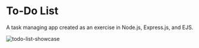 # To-Do List
A task managing app created as an exercise in Node.js, Express.js, and EJS.

![todo-list-showcase](https://github.com/mehdiimam439/todo-list/assets/60456257/242987e4-a853-4a2a-9c28-a609c7ed8bea)
